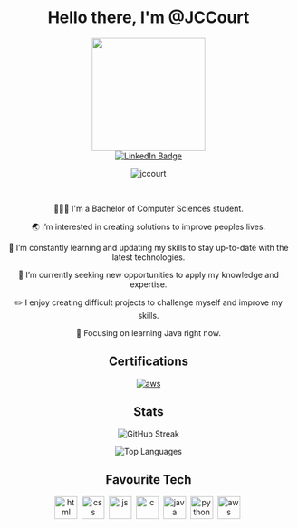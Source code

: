 <div id="header" align="center">
  <h1>Hello there, I'm @JCCourt</h1>
  <img src="https://github.com/JCCourt/JCCourt/assets/156492869/edf52a3f-c2ca-434a-b1c0-7360854f5737" width="200" />

  <div id="badges">
  <a href="https://www.linkedin.com/in/jack-courtenay/">
    <img src="https://img.shields.io/badge/LinkedIn-blue?style=for-the-badge&logo=linkedin&logoColor=white" alt="LinkedIn Badge"/>
  </a>

<p align="center"> <img src="https://komarev.com/ghpvc/?username=jccourt&label=Profile%20views&color=0e75b6&style=flat" alt="jccourt" /> </p>

</div><br>
  <p>👨🏻‍💻 I'm a Bachelor of Computer Sciences student. </p>
  <p>🌏 I’m interested in creating solutions to improve peoples lives. </p>
  <p>🌱 I’m constantly learning and updating my skills to stay up-to-date with the latest technologies. </p>
  <p>💼 I’m currently seeking new opportunities to apply my knowledge and expertise. </p>
  <p>✏️ I enjoy creating difficult projects to challenge myself and improve my skills.</p>
  <p>📝 Focusing on learning Java right now. </p>
</div>

<div id="certifications" align="center">
  <h2>Certifications</h2>
  <p><a href="https://www.credly.com/badges/4317695a-ad92-44cf-b3b6-9566d3f356de/public_url"> 
  <img src="https://github.com/JCCourt/JCCourt/assets/156492869/ffe0a660-66f2-46d5-8dd8-c951221f9111" alt="aws">
  </a></p>

</div>

<div id="stats" align="center">
  <h2>Stats</h2>
  <p></p><img src="https://streak-stats.demolab.com?user=[JCCourt]&theme=transparent&fire=EB5454" alt="GitHub Streak"/></p>
  <p><img src="https://github-readme-stats.vercel.app/api/top-langs/?username=JCCourt&layout=compact&theme=vision-friendly-dark" alt="Top Languages"/></p>
</div>

<div id="favourite tech" align="center">
  <h2>Favourite Tech</h2>
  <img src="https://cdn.jsdelivr.net/gh/devicons/devicon/icons/html5/html5-original.svg" title="HTML" alt="html" width="40" height="40"/>&nbsp;
  <img src="https://cdn.jsdelivr.net/gh/devicons/devicon/icons/css3/css3-original.svg" title="CSS" alt="css" width="40" height="40"/>&nbsp;
  <img src="https://cdn.jsdelivr.net/gh/devicons/devicon@latest/icons/javascript/javascript-original.svg" title="JS" alt="js" width="40" height="40"/>&nbsp;
  <img src="https://cdn.jsdelivr.net/gh/devicons/devicon/icons/c/c-original.svg" title="C" alt="c" width="40" height="40"/>&nbsp;
  <img src="https://cdn.jsdelivr.net/gh/devicons/devicon/icons/java/java-original.svg" title="JAVA" alt="java" width="40" height="40"/>&nbsp;
  <img src="https://cdn.jsdelivr.net/gh/devicons/devicon/icons/python/python-original.svg" title="Python" alt="python" width="40" height="40"/>&nbsp;          
  <img src="https://cdn.jsdelivr.net/gh/devicons/devicon@latest/icons/amazonwebservices/amazonwebservices-original-wordmark.svg" title="AWS" alt="aws" width="40" height="40"/>&nbsp;
  <div>
